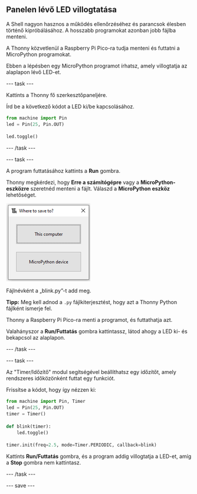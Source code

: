 ## Panelen lévő LED villogtatása

A Shell nagyon hasznos a működés ellenőrzéséhez és parancsok élesben történő kipróbálásához. A hosszabb programokat azonban jobb fájlba menteni.

A Thonny közvetlenül a Raspberry Pi Pico-ra tudja menteni és futtatni a MicroPython programokat.

Ebben a lépésben egy MicroPython programot írhatsz, amely villogtatja az alaplapon lévő LED-et.

\--- task ---

Kattints a Thonny fő szerkesztőpaneljére.

Írd be a következő kódot a LED ki/be kapcsolásához.

```python
from machine import Pin
led = Pin(25, Pin.OUT)

led.toggle()
```

\--- /task ---

\--- task ---

A program futtatásához kattints a **Run** gombra.

Thonny megkérdezi, hogy **Erre a számítógépre** vagy a **MicroPython-eszközre** szeretnéd menteni a fájlt. Válaszd a **MicroPython eszköz** lehetőséget.

![Választhatsz, hogy a filet Erre a számítógépre vagy a MicroPython eszközre mented](images/save-on-device.png)

Fájlnévként a „blink.py”-t add meg.

**Tipp:** Meg kell adnod a `.py` fájlkiterjesztést, hogy azt a Thonny Python fájlként ismerje fel.

Thonny a Raspberry Pi Pico-ra menti a programot, és futtathatja azt.

Valahányszor a **Run/Futtatás** gombra kattintassz, látod ahogy a LED ki- és bekapcsol az alaplapon.

\--- /task ---

\--- task ---

Az "Timer/Időzítő" modul segítségével beállíthatsz egy időzítőt, amely rendszeres időközönként futtat egy funkciót.

Frissítse a kódot, hogy így nézzen ki:

```python
from machine import Pin, Timer
led = Pin(25, Pin.OUT)
timer = Timer()

def blink(timer):
    led.toggle()

timer.init(freq=2.5, mode=Timer.PERIODIC, callback=blink)
```

Kattints **Run/Futtatás** gombra, és a program addig villogtatja a LED-et, amíg a **Stop** gombra nem kattintasz.

\--- /task ---

\--- save ---
